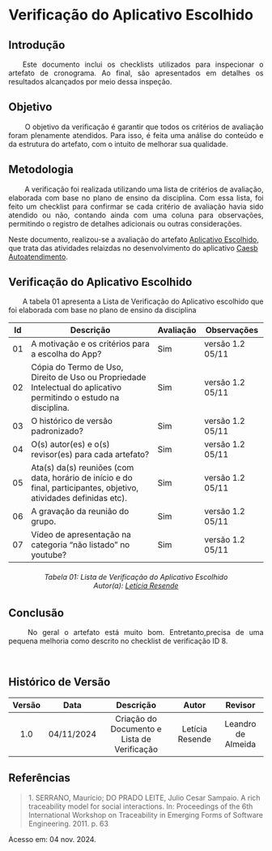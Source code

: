 # Verificação do Aplicativo Escolhido

## Introdução
<p align="justify">
&emsp;&emsp;Este documento inclui os checklists utilizados para inspecionar o artefato de cronograma. Ao final, são apresentados em detalhes os resultados alcançados por meio dessa inspeção.
</p>

## Objetivo
<p align="justify">
&emsp;&emsp; O objetivo da verificação é garantir que todos os critérios de avaliação foram plenamente atendidos. Para isso, é feita uma análise do conteúdo e da estrutura do artefato, com o intuito de melhorar sua qualidade.
</p>

## Metodologia
<p align="justify">
&emsp;&emsp; A verificação foi realizada utilizando uma lista de critérios de avaliação, elaborada com base no plano de ensino da disciplina. Com essa lista, foi feito um checklist para confirmar se cada critério de avaliação havia sido atendido ou não, contando ainda com uma coluna para observações, permitindo o registro de detalhes adicionais ou outras considerações.

Neste documento, realizou-se a avaliação do artefato <a href="https://github.com/Requisitos-de-Software/2024.2-CAESB-Autoatendimento">Aplicativo Escolhido</a>, que trata das atividades relaizdas no desenvolvimento do aplicativo <a href="https://github.com/Requisitos-de-Software/2024.2-CAESB-Autoatendimento">Caesb Autoatendimento</a>.
</p>


## Verificação do Aplicativo Escolhido
<p align="justify">
&emsp;&emsp;A tabela 01 apresenta a Lista de Verificação do Aplicativo escolhido que foi elaborada com base no plano de ensino da disciplina
</p>

| Id | Descrição                                                                                    | Avaliação | Observações |
|----|----------------------------------------------------------------------------------------------|-----------|-------------|
| 01 |  A motivação e os critérios para a escolha do App?            |    Sim       |  versão 1.2 05/11           |
| 02 | Cópia do Termo de Uso, Direito de Uso ou Propriedade Intelectual do aplicativo permitindo o estudo na disciplina.   |   Sim        | versão 1.2   05/11         |
| 03 | O histórico de versão padronizado?                                        |    Sim       | versão 1.2  05/11          |
| 04 | O(s) autor(es) e o(s) revisor(es) para cada artefato? |    Sim       | versão 1.2   05/11        |
| 05 |  Ata(s) da(s) reuniões (com data, horário de início e do final, participantes, objetivo, atividades definidas etc).                                                               |    Sim       | versão 1.2  05/11         |
| 06 |A gravação da reunião do grupo.                                      |  Sim         | versão 1.2     05/11      |
| 07 | Vídeo de apresentação na categoria “não listado” no youtube?                                |    Sim       | versão 1.2    05/11      |



<p align="justify">
<h6 align = "center"> Tabela 01: Lista de Verificação do Aplicativo Escolhido
<br> Autor(a): <a href="https://github.com/LeticiaResende23">Letícia Resende</a></h6>
</p>

## Conclusão
<p align="justify">
&emsp;&emsp; No geral o artefato está muito bom. Entretanto,precisa de uma pequena melhoria como descrito no checklist de verificação ID 8.
</p>

<br>

## Histórico de Versão

| Versão |    Data    |      Descrição       |  Autor  | Revisor |
| :----: | :--------: | :------------------: | :-----: | :-----: |
|  1.0   | 04/11/2024 | Criação do Documento e Lista de Verificação | Letícia Resende | Leandro de Almeida|



## Referências

> <p id="1">1. SERRANO, Maurício; DO PRADO LEITE, Julio Cesar Sampaio. A rich traceability model for social interactions. In: Proceedings of the 6th International Workshop on Traceability in Emerging Forms of Software Engineering. 2011. p. 63
   Acesso em: 04 nov. 2024.
</p>
